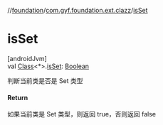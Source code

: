 //[foundation](../../index.md)/[com.gyf.foundation.ext.clazz](index.md)/[isSet](is-set.md)

# isSet

[androidJvm]\
val [Class](https://developer.android.com/reference/kotlin/java/lang/Class.html)&lt;*&gt;.[isSet](is-set.md): [Boolean](https://kotlinlang.org/api/core/kotlin-stdlib/kotlin/-boolean/index.html)

判断当前类是否是 Set 类型

#### Return

如果当前类是 Set 类型，则返回 true，否则返回 false